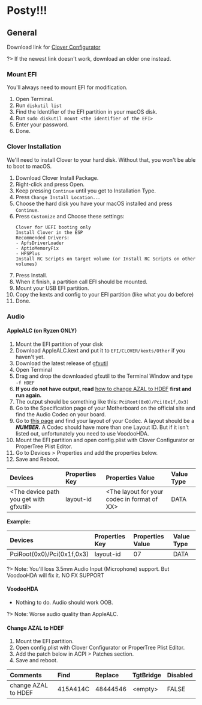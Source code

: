 # Posty!!!

## General

Download link for [Clover Configurator](https://mackie100projects.altervista.org/download-clover-configurator/)

?> If the newest link doesn't work, download an older one instead.

### Mount EFI

You'll always need to mount EFI for modification.

1. Open Terminal.
2. Run `diskutil list`
3. Find the Identifier of the EFI partition in your macOS disk.
4. Run `sudo diskutil mount <the identifier of the EFI>`
5. Enter your password.
6. Done.

### Clover Installation

We'll need to install Clover to your hard disk. Without that, you won't be able to boot to macOS.

1. Download Clover Install Package.
2. Right-click and press Open.
3. Keep pressing `Continue` until you get to Installation Type.
4. Press `Change Install Location..`.
5. Choose the hard disk you have your macOS installed and press `Continue`.
6. Press `Customize` and Choose these settings:
    ```
    Clover for UEFI booting only
    Install Clover in the ESP
    Recommended Drivers:  
    - ApfsDriverLoader
    - AptioMemoryFix
    - HFSPlus
    Install RC Scripts on target volume (or Install RC Scripts on other volumes)
    ```
7. Press Install.
8. When it finish, a partition call EFI should be mounted.
9. Mount your USB EFI partition.
10. Copy the kexts and config to your EFI partition \(like what you do before\)
11. Done.

### Audio

#### AppleALC \(on Ryzen ONLY\)

1. Mount the EFI partition of your disk
2. Download AppleALC.kext and put it to `EFI/CLOVER/kexts/Other` if you haven't yet.
3. Download the latest release of [gfxutil](https://github.com/acidanthera/gfxutil/releases)
4. Open Terminal
5. Drag and drop the downloaded gfxutil to the Terminal Window and type `-f HDEF`
6. **If you do not have output, read** [how to change AZAL to HDEF](/post-installation/posty.md#change-azal-to-hdef) **first and run again.**
7. The output should be something like this: `PciRoot(0x0)/Pci(0x1f,0x3)`
8. Go to the Specification page of your Motherboard on the official site and find the Audio Codec on your board.
9. Go to [this page](https://github.com/acidanthera/AppleALC/wiki/Supported-codecs) and find your layout of your Codec. A layout should be a _**NUMBER.**_ A Codec should have more than one Layout ID. But if it isn't listed out, unfortunately you need to use VoodooHDA.
10. Mount the EFI partition and open config.plist with Clover Configurator or ProperTree Plist Editor.
11. Go to Devices &gt; Properties and add the properties below.
12. Save and Reboot.

| Devices | Properties Key | Properties Value | Value Type |
| :--- | :--- | :--- | :--- |
| &lt;The device path you get with gfxutil&gt; | layout-id | &lt;The layout for your codec in format of XX&gt; | DATA |

**Example:**

| Devices | Properties Key | Properties Value | Value Type |
| :--- | :--- | :--- | :--- |
| PciRoot\(0x0\)/Pci\(0x1f,0x3\) | layout-id | 07 | DATA |

?> Note: You'll loss 3.5mm Audio Input \(Microphone\) support. But VoodooHDA will fix it. NO FX SUPPORT

#### VoodooHDA

* Nothing to do. Audio should work OOB.

?> Note: Worse audio quality than AppleALC.

#### Change AZAL to HDEF

1. Mount the EFI partition.
2. Open config.plist with Clover Configurator or ProperTree Plist Editor.
3. Add the patch below in ACPI &gt; Patches section.
4. Save and reboot.

| Comments | Find | Replace | TgtBridge | Disabled |
| :--- | :--- | :--- | :--- | :--- |
| change AZAL to HDEF | 415A414C | 48444546 | &lt;empty&gt; | FALSE |

